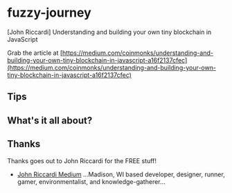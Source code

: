 # fuzzy-journey
[John Riccardi] Understanding and building your own tiny blockchain in JavaScript

Grab the article at [https://medium.com/coinmonks/understanding-and-building-your-own-tiny-blockchain-in-javascript-a16f2137cfec](https://medium.com/coinmonks/understanding-and-building-your-own-tiny-blockchain-in-javascript-a16f2137cfec)

## Tips

## What's it all about?

## Thanks

Thanks goes out to John Riccardi for the FREE stuff!

* [John Riccardi Medium](https://medium.com/@riccjohn) ...Madison, WI based developer, designer, runner, gamer, environmentalist, and knowledge-gatherer...
